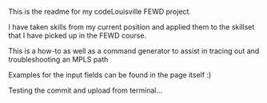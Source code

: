 This is the readme for my codeLouisville FEWD project.

I have taken skills from my current position and applied them to the skillset that I have picked up in the FEWD course.

This is a how-to as well as a command generator to assist in tracing out and troubleshooting an MPLS path

Examples for the input fields can be found in the page itself :)

Testing the commit and upload from terminal...
